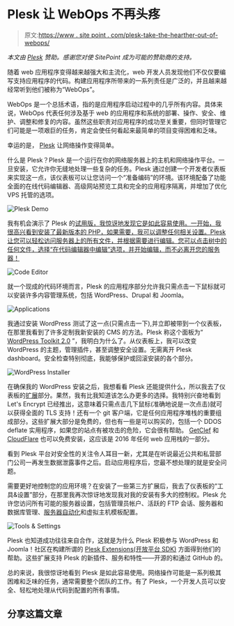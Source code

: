 # Plesk 让 WebOps 不再头疼

> 原文:[https://www . site point . com/plesk-take-the-hearther-out-of-webops/](https://www.sitepoint.com/plesk-takes-the-headache-out-of-webops/)

*本文由 [Plesk](http://synd.co/1nLlss1) 赞助。感谢您对使 SitePoint 成为可能的赞助商的支持。*

随着 web 应用程序变得越来越强大和主流化，web 开发人员发现他们不仅仅要编写支持应用程序的代码。构建应用程序所带来的一系列责任是广泛的，并且越来越经常听到他们被称为“WebOps”。

WebOps 是一个总括术语，指的是应用程序启动过程中的几乎所有内容。具体来说，WebOps 代表任何涉及基于 web 的应用程序和系统的部署、操作、安全、维护、调整和修复的内容。虽然这些职责对应用程序的成功至关重要，但同时管理它们可能是一项艰巨的任务，肯定会使任何看起来最简单的项目变得困难和乏味。

幸运的是， [Plesk](http://synd.co/1nLlss1) 让网络操作变得简单。

什么是 Plesk？Plesk 是一个运行在你的网络服务器上的主机和网络操作平台。一旦安装，它允许你无缝地处理一些复杂的任务。Plesk 通过创建一个开发者仪表板来实现这一点，该仪表板可以让您访问一个“准备编码”的环境。该环境配备了功能全面的在线代码编辑器、高级网站预览工具和完全的应用程序隔离，并增加了优化 VPS 托管的选项。

![Plesk Demo](../Images/d748cd93736c11d98d85b8ca3bdc23e1.png)

我有机会演示了 Plesk 的[试用版，我惊讶地发现它是如此容易使用。一开始，我很高兴看到安装了最新版本的 PHP，如果需要，我可以调整任何相关设置。Plesk 让您可以轻松访问服务器上的所有文件，并根据需要进行编辑。您可以点击树中的任何文件，选择“在代码编辑器中编辑”选项，并开始编辑，而不必离开您的服务器！](http://synd.co/1Udv7pr)

![Code Editor](../Images/e3d47d10402d7eab696fe7aa9d51b8ce.png)

就一个现成的代码环境而言，Plesk 的应用程序部分允许我只需点击一下鼠标就可以安装许多内容管理系统，包括 WordPress、Drupal 和 Joomla。

![Applications](../Images/b39cfbb5435b2b57cba6c731a2b3eb5e.png)

我通过安装 WordPress 测试了这一点(只需点击一下),并立即被带到一个仪表板，在那里我看到了许多定制我新安装的 CMS 的方法。Plesk 称这个面板为“ [WordPress Toolkit 2.0](http://synd.co/1Wnvxrp) ”，我明白为什么了。从仪表板上，我可以改变 WordPress 的主题，管理插件，甚至调整安全设置。无需离开 Plesk dashboard。安全检查特别彻底，我能够保护或回滚安装的各个部分。

![WordPress Installer](../Images/c979816b7cde3f6f467372007805e0fe.png)

在确保我的 WordPress 安装之后，我想看看 Plesk 还能提供什么，所以我去了仪表板的[扩展](http://synd.co/22hgfv9)部分。果然，我有比我知道该怎么办更多的选择。我特别兴奋地看到 Let's Encrypt 已经推出，这意味着只需点击几下鼠标(准确地说是一次点击)就可以获得全面的 TLS 支持！还有一个 git 客户端，它是任何应用程序堆栈的重要组成部分。这些扩展大部分是免费的，但也有一些是可以购买的，包括一个 DDOS deflate 实用程序，如果您的站点有被攻击的危险，它会很有帮助。 [GetClef](http://synd.co/1RvBNz2%E2%80%8B) 和 [CloudFlare](http://synd.co/1V9kLGJ) 也可以免费安装，这应该是 2016 年任何 web 应用栈的一部分。

看到 Plesk 平台对安全性的关注令人耳目一新，尤其是在听说最近公共和私营部门公司一再发生数据泄露事件之后。启动应用程序后，您最不想处理的就是安全问题。

需要更好地控制您的应用环境？在安装了一些第三方扩展后，我去了仪表板的“工具&设置”部分，在那里我再次惊讶地发现我对我的安装有多大的控制权。Plesk 允许您访问所有可能的服务器设置，包括管理员帐户、活跃的 FTP 会话、服务器和数据库管理、[服务器自动化](http://synd.co/1YVJnme)和虚拟主机模板配置。

![Tools & Settings](../Images/5a8bc66d1b2d03c3c21f1a342122ae8f.png)

Plesk 也知道成功往往来自合作，这就是为什么 Plesk 积极参与 WordPress 和 Joomla！社区在构建所谓的 [Plesk Extensions(开放平台 SDK)](http://synd.co/22hgfv9) 方面得到他们的帮助。这些扩展支持 Plesk 的新插件、服务和特性——开源的和通过 GitHub 的。

总的来说，我很惊讶地看到 Plesk 是如此容易使用。网络操作可能是一系列极其困难和乏味的任务，通常需要整个团队的工作。有了 Plesk，一个开发人员可以安全、轻松地处理从代码到配置的所有事情。

## 分享这篇文章